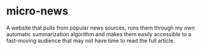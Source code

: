 micro-news
==========

A website that pulls from popular news sources, runs them through my own automatic summarization algorithm and makes them easily accessible to a fast-moving audience that may not have time to read the full article.
